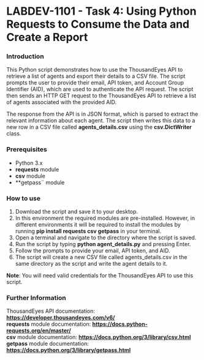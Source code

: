 # LABDEV-1101 - Task 4: Using Python Requests to Consume the Data and Create a Report

### Introduction
This Python script demonstrates how to use the ThousandEyes API to retrieve a list of agents and export their details to a CSV file. The script prompts the user to provide their email, API token, and Account Group Identifier (AID), which are used to authenticate the API request. The script then sends an HTTP GET request to the ThousandEyes API to retrieve a list of agents associated with the provided AID.

The response from the API is in JSON format, which is parsed to extract the relevant information about each agent. The script then writes this data to a new row in a CSV file called **agents_details.csv** using the **csv.DictWriter** class.


### Prerequisites
* Python 3.x
* **requests** module
* **csv** module
* **getpass¨ module


### How to use
1. Download the script and save it to your desktop.
2. In this environment the required modules are pre-installed. However, in different environments it will be required to install the modules by running **pip install requests csv getpass** in your terminal.
3. Open a terminal and navigate to the directory where the script is saved.
4. Run the script by typing **python agent_details.py** and pressing Enter.
5. Follow the prompts to provide your email, API token, and AID.
6. The script will create a new CSV file called agents_details.csv in the same directory as the script and write the agent details to it.


**Note**: You will need valid credentials for the ThousandEyes API to use this script. 

### Further Information
ThousandEyes API documentation: **https://developer.thousandeyes.com/v6/**    
**requests** module documentation: **https://docs.python-requests.org/en/master/**    
**csv** module documentation: **https://docs.python.org/3/library/csv.html**    
**getpass** module documentation: **https://docs.python.org/3/library/getpass.html**    
